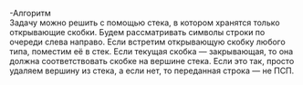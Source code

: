 -Алгоритм
\
Задачу можно решить с помощью стека, в котором хранятся только открывающие скобки. Будем рассматривать символы строки по очереди слева направо. Если встретим открывающую скобку любого типа, поместим её в стек. Если текущая скобка — закрывающая, то она должна соответствовать скобке на вершине стека. Если это так, просто удаляем вершину из стека, а если нет, то переданная строка — не ПСП. 
